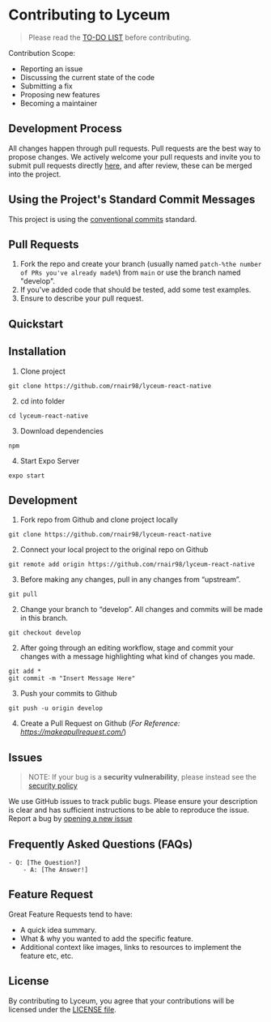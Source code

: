 # Contributing to Lyceum

> Please read the [TO-DO LIST](https://github.com/rnair98/lyceum-react-native/issues/3) before contributing.

Contribution Scope:

- Reporting an issue
- Discussing the current state of the code
- Submitting a fix
- Proposing new features
- Becoming a maintainer

## Development Process

All changes happen through pull requests. Pull requests are the best way to propose changes. We actively welcome your pull requests and invite you to submit pull requests directly [here](https://github.com/rnair98/lyceum-react-native/pulls), and after review, these can be merged into the project.

## Using the Project's Standard Commit Messages

This project is using the [conventional commits](https://www.conventionalcommits.org/en/v1.0.0-beta.2/) standard.

## Pull Requests

1. Fork the repo and create your branch (usually named `patch-%the number of PRs you've already made%`) from `main` or use the branch named "develop".
2. If you've added code that should be tested, add some test examples.
3. Ensure to describe your pull request.

## Quickstart

## Installation

1. Clone project

```
git clone https://github.com/rnair98/lyceum-react-native
```

2. cd into folder

```
cd lyceum-react-native
```

3. Download dependencies

```
npm
```

4. Start Expo Server

```
expo start
```

## Development

1. Fork repo from Github and clone project locally

```
git clone https://github.com/rnair98/lyceum-react-native
```

2. Connect your local project to the original repo on Github

```
git remote add origin https://github.com/rnair98/lyceum-react-native
```

3. Before making any changes, pull in any changes from “upstream”.

```
git pull
```

2. Change your branch to “develop”. All changes and commits will be made in this branch.

```
git checkout develop
```

2. After going through an editing workflow, stage and commit your changes with a message highlighting what kind of changes you made.

```
git add *
git commit -m "Insert Message Here"
```

3. Push your commits to Github

```
git push -u origin develop
```

4. Create a Pull Request on Github (*For Reference: https://makeapullrequest.com/*) 

## Issues

> NOTE: If your bug is a **security vulnerability**, please instead see the [security policy](https://github.com/rnair98/lyceum-react-native/security/policy)

We use GitHub issues to track public bugs. Please ensure your description is
clear and has sufficient instructions to be able to reproduce the issue. Report a bug by <a href="https://github.com/rnair98/lyceum-react-native/issues">opening a new issue</a>

## Frequently Asked Questions (FAQs)

<!--- it would be great to have a list of FAQs for the project to help save time for new contributors--->
    - Q: [The Question?]
        - A: [The Answer!]

## Feature Request

Great Feature Requests tend to have:

- A quick idea summary.
- What & why you wanted to add the specific feature.
- Additional context like images, links to resources to implement the feature etc, etc.

## License

By contributing to Lyceum, you agree that your contributions will be licensed
under the [LICENSE file](LICENSE).
